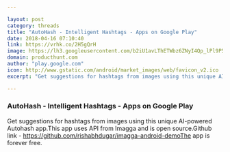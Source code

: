 ```yaml
---

layout: post
category: threads
title: "AutoHash - Intelligent Hashtags - Apps on Google Play"
date: 2018-04-16 07:10:40
link: https://vrhk.co/2H5gQrH
image: https://lh3.googleusercontent.com/b2iU1avLThETWbz6ZNyI4Qp_lPl9P5MUWgK9U6z5a1kKXHJDqnPUsNTK7A8DKR_ADEw
domain: producthunt.com
author: "play.google.com"
icon: http://www.gstatic.com/android/market_images/web/favicon_v2.ico
excerpt: "Get suggestions for hashtags from images using this unique AI-powered Autohash app.This app uses API from Imagga and is open source.Github link - <https://github.com/rishabhdugar/imagga-android-demoThe> app is forever free."

---
```


### AutoHash - Intelligent Hashtags - Apps on Google Play

Get suggestions for hashtags from images using this unique AI-powered Autohash app.This app uses API from Imagga and is open source.Github link - <https://github.com/rishabhdugar/imagga-android-demoThe> app is forever free.